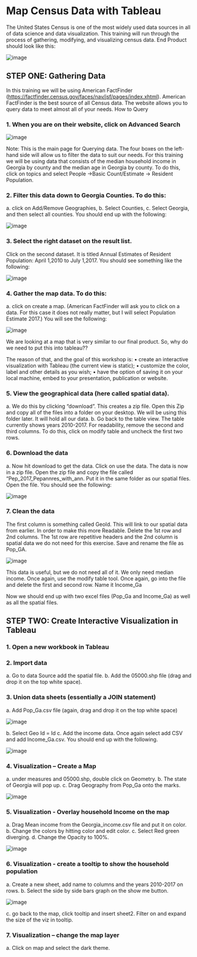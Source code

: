 # Map Census Data with Tableau

The United States Census is one of the most widely used data sources in all of data science and data visualization. This training will run through the process of gathering, modifying, and visualizing census data. 
End Product should look like this:
 
   ![image](https://user-images.githubusercontent.com/37058499/64698457-ebdbff80-d470-11e9-9570-babaa0cfd6e1.png)

## STEP ONE: Gathering Data

In this training we will be using American FactFinder (https://factfinder.census.gov/faces/nav/jsf/pages/index.xhtml). American FactFinder is the best source of all Census data. The website allows you to query data to meet almost all of your needs.
How to Query
### 1.	When you are on their website, click on Advanced Search
 
 ![image](https://user-images.githubusercontent.com/37058499/64698820-93f1c880-d471-11e9-9be7-8c5fa9a07bc1.png)

Note: This is the main page for Querying data. The four boxes on the left-hand side will allow us to filter the data to suit our needs. For this training we will be using data that consists of the median household income in Georgia by county and the median age in Georgia by county. To do this, click on topics and select People ->Basic Count/Estimate -> Resident Population. 

### 2.	Filter this data down to Georgia Counties. To do this:
   a.	click on Add/Remove Geographies, 
   b.	Select Counties, 
   c.	Select Georgia, and then select all counties. 
 You should end up with the following: 
 
 ![image](https://user-images.githubusercontent.com/37058499/64698900-bbe12c00-d471-11e9-8ad6-7407fc5af6ed.png)

### 3.	Select the right dataset on the result list. 
Click on the second dataset. It is titled Annual Estimates of Resident Population: April 1,2010 to July 1,2017. You should see something like the following:
 
![image](https://user-images.githubusercontent.com/37058499/64698992-e8954380-d471-11e9-99e9-77497ad473ae.png)

### 4.	Gather the map data. To do this:
   a.	click on create a map. (American FactFinder will ask you to click on a data. For this case it does not really matter, but I will select Population Estimate 2017.) You will see the following: 

![image](https://user-images.githubusercontent.com/37058499/64699039-fb0f7d00-d471-11e9-8fa1-51c5d8dac1c5.png)

We are looking at a map that is very similar to our final product. So, why do we need to put this into tableau?? 

The reason of that, and the goal of this workshop is:
   •	create an interactive visualization with Tableau (the current view is static);
   •	customize the color, label and other details as you wish;
   •	have the option of saving it on your local machine, embed to your presentation, publication or website.
 

### 5.	View the geographical data (here called spatial data). 
   a.	We do this by clicking “download”. This creates a zip file. Open this Zip and copy all of the files into a folder on your desktop. We will be using this folder later. It will hold all our data. 
   b.	Go back to the table view. The table currently shows years 2010-2017. For readability, remove the second and third columns. To do this, click on modify table and uncheck the first two rows. 
   
### 6.	Download the data
   a.	Now hit download to get the data. Click on use the data. The data is now in a zip file. Open the zip file and copy the file called “Pep_2017_Pepannres_with_ann. Put it in the same folder as our spatial files. Open the file. You should see the following:
 
 ![image](https://user-images.githubusercontent.com/37058499/64699078-0d89b680-d472-11e9-8197-2476de35e48d.png)

### 7.	Clean the data 
The first column is something called GeoId. This will link to our spatial data from earlier. In order to make this more Readable. Delete the 1st row and 2nd columns. The 1st row are repetitive headers and the 2nd column is spatial data we do not need for this exercise. Save and rename the file as Pop_GA.  

![image](https://user-images.githubusercontent.com/37058499/64699157-2a25ee80-d472-11e9-9e60-6edfb7e287fb.png)

This data is useful, but we do not need all of it. We only need median income. Once again, use the modify table tool. Once again, go into the file and delete the first and second row. Name it Income_Ga

Now we should end up with two excel files (Pop_Ga and Income_Ga) as well as all the spatial files. 


## STEP TWO: Create Interactive Visualization in Tableau

### 1.	Open a new workbook in Tableau

### 2.	Import data 
   a.	Go to data Source add the spatial file. 
   b.	Add the 05000.shp file (drag and drop it on the top white space). 
   
### 3.	Union data sheets (essentially a JOIN statement)
   a.	Add Pop_Ga.csv file (again, drag and drop it on the top white space)
   
   ![image](https://user-images.githubusercontent.com/37058499/64699210-49bd1700-d472-11e9-8b42-4bfbfb5f0aee.png)

   b.	Select Geo Id = Id
   c.	Add the income data. Once again select add CSV and add Income_Ga.csv. You should end up with the following.
   
 ![image](https://user-images.githubusercontent.com/37058499/64699261-69543f80-d472-11e9-8cd8-8210dafb9aeb.png)

### 4.	Visualization – Create a Map
   a.	under measures and 05000.shp, double click on Geometry. 
   b.	The state of Georgia will pop up. 
   c.	Drag Geography from Pop_Ga onto the marks.

![image](https://user-images.githubusercontent.com/37058499/64699287-76712e80-d472-11e9-878f-58e8efd515c1.png)
 
### 5.	Visualization - Overlay household Income on the map
   a.	Drag Mean income from the Georgia_income.csv file and put it on color. 
   b.	Change the colors by hitting color and edit color. 
   c.	Select Red green diverging. 
   d.	Change the Opacity to 100%. 
   
![image](https://user-images.githubusercontent.com/37058499/64699328-8ab52b80-d472-11e9-9b35-ce21c0ddca62.png)

### 6.	Visualization - create a tooltip to show the household population
   a.	Create a new sheet, add name to columns and the years 2010-2017 on rows. 
   b.	Select the side by side bars graph on the show me button. 
   
   ![image](https://user-images.githubusercontent.com/37058499/64699362-9b65a180-d472-11e9-95db-0fb810cba20c.png)

   c.	go back to the map, click tooltip and insert sheet2. Filter on<Name> and expand the size of the viz in tooltip.

### 7.	Visualization – change the map layer
   a.	Click on map and select the dark theme.

 
